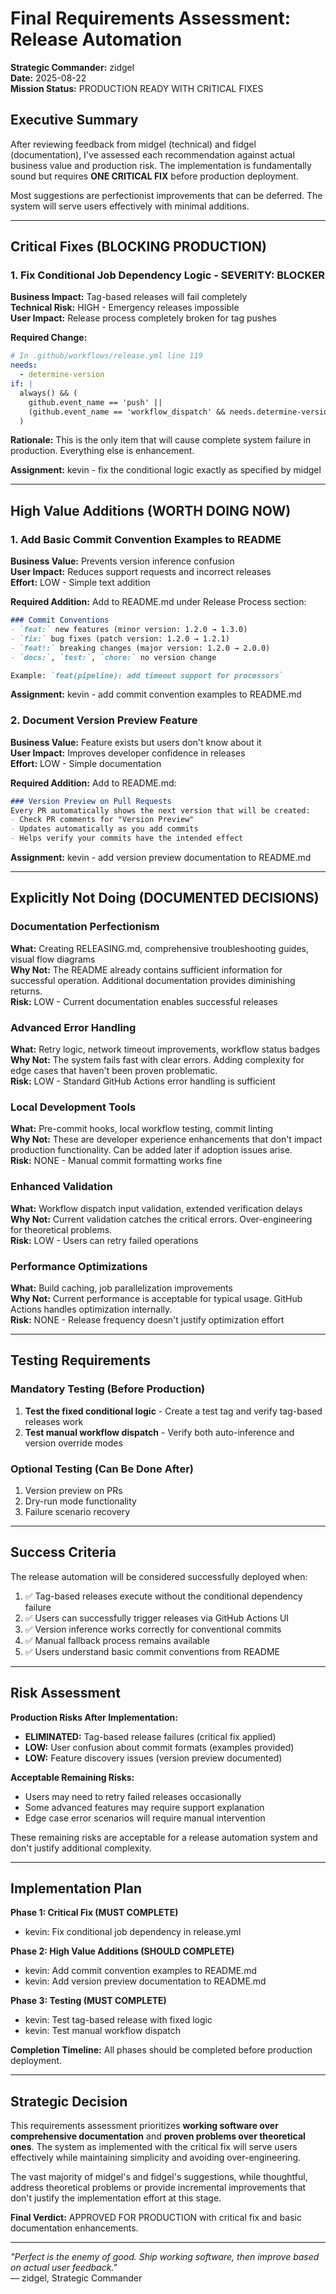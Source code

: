 # Final Requirements Assessment: Release Automation
**Strategic Commander:** zidgel  
**Date:** 2025-08-22  
**Mission Status:** PRODUCTION READY WITH CRITICAL FIXES

## Executive Summary

After reviewing feedback from midgel (technical) and fidgel (documentation), I've assessed each recommendation against actual business value and production risk. The implementation is fundamentally sound but requires **ONE CRITICAL FIX** before production deployment.

Most suggestions are perfectionist improvements that can be deferred. The system will serve users effectively with minimal additions.

---

## Critical Fixes (BLOCKING PRODUCTION)

### 1. Fix Conditional Job Dependency Logic - SEVERITY: BLOCKER

**Business Impact:** Tag-based releases will fail completely  
**Technical Risk:** HIGH - Emergency releases impossible  
**User Impact:** Release process completely broken for tag pushes  

**Required Change:**
```yaml
# In .github/workflows/release.yml line 119
needs: 
  - determine-version
if: |
  always() && (
    github.event_name == 'push' || 
    (github.event_name == 'workflow_dispatch' && needs.determine-version.outputs.should_create_tag == 'true')
  )
```

**Rationale:** This is the only item that will cause complete system failure in production. Everything else is enhancement.

**Assignment:** kevin - fix the conditional logic exactly as specified by midgel

---

## High Value Additions (WORTH DOING NOW)

### 1. Add Basic Commit Convention Examples to README

**Business Value:** Prevents version inference confusion  
**User Impact:** Reduces support requests and incorrect releases  
**Effort:** LOW - Simple text addition  

**Required Addition:**
Add to README.md under Release Process section:
```markdown
### Commit Conventions
- `feat:` new features (minor version: 1.2.0 → 1.3.0)
- `fix:` bug fixes (patch version: 1.2.0 → 1.2.1)  
- `feat!:` breaking changes (major version: 1.2.0 → 2.0.0)
- `docs:`, `test:`, `chore:` no version change

Example: `feat(pipeline): add timeout support for processors`
```

**Assignment:** kevin - add commit convention examples to README.md

### 2. Document Version Preview Feature

**Business Value:** Feature exists but users don't know about it  
**User Impact:** Improves developer confidence in releases  
**Effort:** LOW - Simple documentation  

**Required Addition:**
Add to README.md:
```markdown
### Version Preview on Pull Requests
Every PR automatically shows the next version that will be created:
- Check PR comments for "Version Preview" 
- Updates automatically as you add commits
- Helps verify your commits have the intended effect
```

**Assignment:** kevin - add version preview documentation to README.md

---

## Explicitly Not Doing (DOCUMENTED DECISIONS)

### Documentation Perfectionism
**What:** Creating RELEASING.md, comprehensive troubleshooting guides, visual flow diagrams  
**Why Not:** The README already contains sufficient information for successful operation. Additional documentation provides diminishing returns.  
**Risk:** LOW - Current documentation enables successful releases

### Advanced Error Handling  
**What:** Retry logic, network timeout improvements, workflow status badges  
**Why Not:** The system fails fast with clear errors. Adding complexity for edge cases that haven't been proven problematic.  
**Risk:** LOW - Standard GitHub Actions error handling is sufficient

### Local Development Tools
**What:** Pre-commit hooks, local workflow testing, commit linting  
**Why Not:** These are developer experience enhancements that don't impact production functionality. Can be added later if adoption issues arise.  
**Risk:** NONE - Manual commit formatting works fine

### Enhanced Validation
**What:** Workflow dispatch input validation, extended verification delays  
**Why Not:** Current validation catches the critical errors. Over-engineering for theoretical problems.  
**Risk:** LOW - Users can retry failed operations

### Performance Optimizations
**What:** Build caching, job parallelization improvements  
**Why Not:** Current performance is acceptable for typical usage. GitHub Actions handles optimization internally.  
**Risk:** NONE - Release frequency doesn't justify optimization effort

---

## Testing Requirements

### Mandatory Testing (Before Production)
1. **Test the fixed conditional logic** - Create a test tag and verify tag-based releases work
2. **Test manual workflow dispatch** - Verify both auto-inference and version override modes

### Optional Testing (Can Be Done After)
1. Version preview on PRs
2. Dry-run mode functionality
3. Failure scenario recovery

---

## Success Criteria

The release automation will be considered successfully deployed when:

1. ✅ Tag-based releases execute without the conditional dependency failure
2. ✅ Users can successfully trigger releases via GitHub Actions UI
3. ✅ Version inference works correctly for conventional commits
4. ✅ Manual fallback process remains available
5. ✅ Users understand basic commit conventions from README

---

## Risk Assessment

**Production Risks After Implementation:**
- **ELIMINATED:** Tag-based release failures (critical fix applied)
- **LOW:** User confusion about commit formats (examples provided)
- **LOW:** Feature discovery issues (version preview documented)

**Acceptable Remaining Risks:**
- Users may need to retry failed releases occasionally
- Some advanced features may require support explanation
- Edge case error scenarios will require manual intervention

These remaining risks are acceptable for a release automation system and don't justify additional complexity.

---

## Implementation Plan

**Phase 1: Critical Fix (MUST COMPLETE)**
- kevin: Fix conditional job dependency in release.yml

**Phase 2: High Value Additions (SHOULD COMPLETE)**  
- kevin: Add commit convention examples to README.md
- kevin: Add version preview documentation to README.md

**Phase 3: Testing (MUST COMPLETE)**
- kevin: Test tag-based release with fixed logic
- kevin: Test manual workflow dispatch

**Completion Timeline:** All phases should be completed before production deployment.

---

## Strategic Decision

This requirements assessment prioritizes **working software over comprehensive documentation** and **proven problems over theoretical ones**. The system as implemented with the critical fix will serve users effectively while maintaining simplicity and avoiding over-engineering.

The vast majority of midgel's and fidgel's suggestions, while thoughtful, address theoretical problems or provide incremental improvements that don't justify the implementation effort at this stage.

**Final Verdict:** APPROVED FOR PRODUCTION with critical fix and basic documentation enhancements.

---

*"Perfect is the enemy of good. Ship working software, then improve based on actual user feedback."*  
— zidgel, Strategic Commander